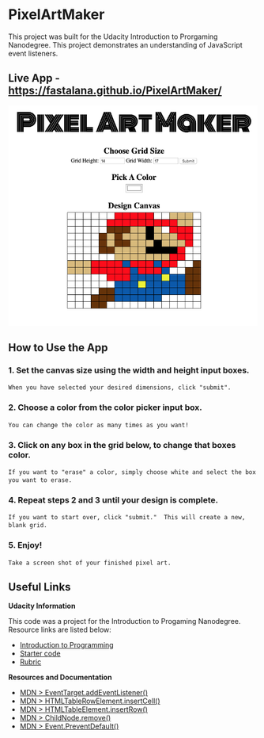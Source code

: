 # PixelArtMaker
This project was built for the Udacity Introduction to Prorgaming Nanodegree. This project demonstrates an understanding of JavaScript event listeners.  

## Live App - https://fastalana.github.io/PixelArtMaker/

![Sample image the PixelArtMaker output](mario.png)

## How to Use the App
### 1. Set the canvas size using the width and height input boxes. 
	When you have selected your desired dimensions, click "submit".
### 2. Choose a color from the color picker input box.  
	You can change the color as many times as you want!
### 3. Click on any box in the grid below, to change that boxes color.
	If you want to "erase" a color, simply choose white and select the box you want to erase.
### 4. Repeat steps 2 and 3 until your design is complete.
	If you want to start over, click "submit."  This will create a new, blank grid.
### 5. Enjoy!
	Take a screen shot of your finished pixel art.

## Useful Links
**Udacity Information**

This code was a project for the Introduction to Progaming Nanodegree.  Resource links are listed below:

* [Introduction to Programming](https://www.udacity.com/course/intro-to-programming-nanodegree--nd000)
* [Starter code](https://github.com/udacity/project-pixel-art-maker-starter)
* [Rubric](https://review.udacity.com/#!/rubrics/641/view)

**Resources and Documentation**
* [MDN > EventTarget.addEventListener()](https://developer.mozilla.org/en-US/docs/Web/API/EventTarget/addEventListener)
* [MDN > HTMLTableRowElement.insertCell()](https://developer.mozilla.org/en-US/docs/Web/API/HTMLTableRowElement/insertCell)
* [MDN > HTMLTableElement.insertRow()](https://developer.mozilla.org/en-US/docs/Web/API/HTMLTableElement/insertRow)
* [MDN > ChildNode.remove()](https://developer.mozilla.org/en-US/docs/Web/API/ChildNode/remove)
* [MDN > Event.PreventDefault()](https://developer.mozilla.org/en-US/docs/Web/API/Event/preventDefault)
